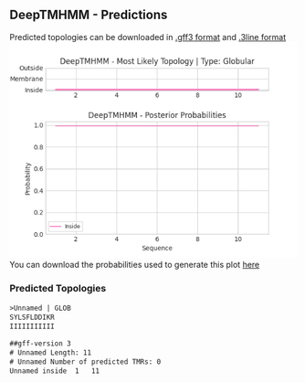 ## DeepTMHMM - Predictions
Predicted topologies can be downloaded in [.gff3 format](TMRs.gff3) and [.3line format](predicted_topologies.3line)
![picture](plot.png)
You can download the probabilities used to generate this plot [here](Unnamed_probs.csv)
### Predicted Topologies
```
>Unnamed | GLOB
SYLSFLDDIKR
IIIIIIIIIII

```


```
##gff-version 3
# Unnamed Length: 11
# Unnamed Number of predicted TMRs: 0
Unnamed	inside	1	11				

```
